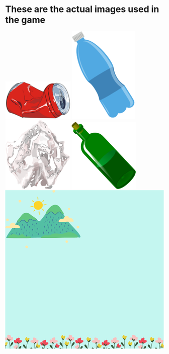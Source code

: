 # These are the actual images used in the game

<img src="tin1.png">
<img src="plastic1.png">
<img src="paper1.png">
<img src="glass1.png">
<img src="Background.png">
